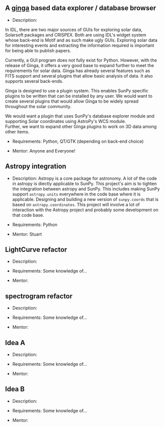 ## A [ginga](http://ejeschke.github.io/ginga/) based data explorer / database browser 

* Description: 

In IDL, there are two major sources of GUIs for exploring solar data, Solarsoft packages and CRISPEX. Both are using IDL's widget system whose back-end is Motif and as such make ugly GUIs. Exploring solar data for interesting events and extracting the information required is important for being able to publish papers. 

Currently, a GUI program does not fully exist for Python. However, with the release of Ginga, it offers a very good base to expand further to meet the requirements for solar data. Ginga has already several features such as FITS support and several plugins that allow basic analysis of data. It also supports several back-ends. 

Ginga is designed to use a plugin system. This enables SunPy specific plugins to be written that can be installed by any user. We would want to create several plugins that would allow Ginga to be widely spread throughout the solar community.

We would want a plugin that uses SunPy's database explorer module and supporting Solar coordinates using AstroPy's WCS module.  
Further, we want to expand other Ginga plugins to work on 3D data among other items.

* Requirements: Python, QT/GTK (depending on back-end choice) 

* Mentor: Anyone and Everyone!

## Astropy integration

* Description: 
Astropy is a core package for astronomy. A lot of the code in astropy is diectly applicable to SunPy. This project's aim is to tighten the integration between astropy and SunPy. This includes making SunPy support `astropy.units` everywhere in the code base where it is applicable. Designing and building a new version of `sunpy.coords` that is based on `astropy.coordinates`. This project will involve a lot of interaction with the Astropy project and probably some development on that code base.

* Requirements: Python

* Mentor: Stuart

## LightCurve refactor

* Description: 

* Requirements: Some knowledge of...

* Mentor: 
## spectrogram refactor

* Description: 

* Requirements: Some knowledge of...

* Mentor: 
## Idea A

* Description: 

* Requirements: Some knowledge of...

* Mentor: 

## Idea B

* Description: 

* Requirements: Some knowledge of...

* Mentor: 

